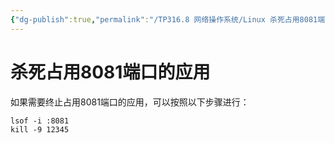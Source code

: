 ```yaml
---
{"dg-publish":true,"permalink":"/TP316.8 网络操作系统/Linux 杀死占用8081端口的应用/","dgPassFrontmatter":true,"created":"2024-03-26T09:16:39.595+08:00","updated":"2024-06-01T10:51:11.123+08:00"}
---
```


# 杀死占用8081端口的应用

如果需要终止占用8081端口的应用，可以按照以下步骤进行：
```
lsof -i :8081
kill -9 12345
```